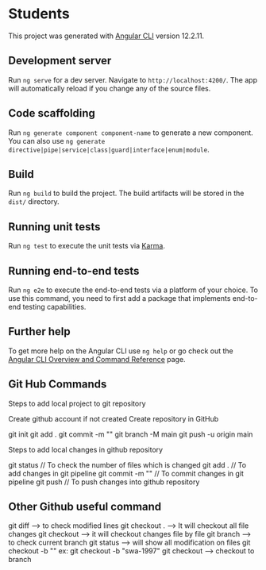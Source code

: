 # Students

This project was generated with [Angular CLI](https://github.com/angular/angular-cli) version 12.2.11.

## Development server

Run `ng serve` for a dev server. Navigate to `http://localhost:4200/`. The app will automatically reload if you change any of the source files.

## Code scaffolding

Run `ng generate component component-name` to generate a new component. You can also use `ng generate directive|pipe|service|class|guard|interface|enum|module`.

## Build

Run `ng build` to build the project. The build artifacts will be stored in the `dist/` directory.

## Running unit tests

Run `ng test` to execute the unit tests via [Karma](https://karma-runner.github.io).

## Running end-to-end tests

Run `ng e2e` to execute the end-to-end tests via a platform of your choice. To use this command, you need to first add a package that implements end-to-end testing capabilities.

## Further help

To get more help on the Angular CLI use `ng help` or go check out the [Angular CLI Overview and Command Reference](https://angular.io/cli) page.

## Git Hub Commands
Steps to add local project to git repository

Create github account if not created
Create repository in GitHub

git init
git add .
git commit -m "<commit message>"
git branch -M main
<add remote origin >
git push -u origin main


Steps to add local changes in github repository

git status		// To check the number of files which is changed
git add . 		// To add changes in git pipeline
git commit -m "<commit message>"	// To commit changes in git pipeline
git push // To push changes into github repository
  
## Other Github useful command
git diff <file path> --> to check modified lines
git checkout . --> It will checkout all file changes
git checkout <file name> --> it will checkout changes file by file 
git branch --> to check current branch
git status --> will show all modification on files
git checkout -b "<branch name>" ex: git checkout -b "swa-1997"
git checkout <branch name> --> checkout to branch

